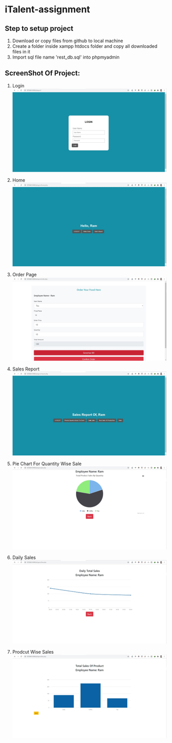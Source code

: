 # iTalent-assignment
## Step to setup project
 1. Download or copy files from github to local machine 
 2. Create a folder inside xampp htdocs folder and copy all downloaded files in it 
 3. Import sql file name 'rest_db.sql' into phpmyadmin 
 
 ## ScreenShot Of Project:
 1. Login
  ![](screen/Login.JPG)
  
 2. Home
  ![](screen/home.JPG)
 3. Order Page
  ![](screen/order.JPG)
 4. Sales Report
  ![](screen/report.JPG)
 5. Pie Chart For Quantity Wise Sale
  ![](screen/pie.chart.JPG)
 6. Daily Sales
  ![](screen/daily%20sales.JPG)
 7. Prodcut Wise Sales
  ![](screen/total%20sales.JPG)
  

